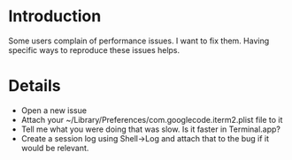 # Introduction #

Some users complain of performance issues. I want to fix them. Having specific ways to reproduce these issues helps.


# Details #

  * Open a new issue
  * Attach your ~/Library/Preferences/com.googlecode.iterm2.plist file to it
  * Tell me what you were doing that was slow. Is it faster in Terminal.app?
  * Create a session log using Shell->Log and attach that to the bug if it would be relevant.